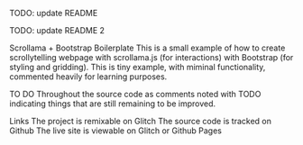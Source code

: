 TODO: update README

TODO: update README 2

Scrollama + Bootstrap Boilerplate
This is a small example of how to create scrollytelling webpage with scrollama.js (for interactions) with Bootstrap (for styling and gridding). This is tiny example, with miminal functionality, commented heavily for learning purposes.

TO DO
Throughout the source code as comments noted with TODO indicating things that are still remaining to be improved.

Links
The project is remixable on Glitch
The source code is tracked on Github
The live site is viewable on Glitch or Github Pages